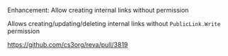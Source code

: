 Enhancement: Allow creating internal links without permission

Allows creating/updating/deleting internal links without `PublicLink.Write` permission

https://github.com/cs3org/reva/pull/3819
